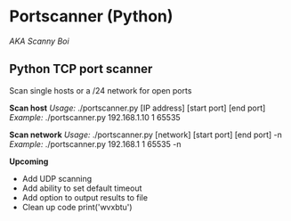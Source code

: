 # Portscanner (Python)

*AKA Scanny Boi*

## Python TCP port scanner

Scan single hosts or a /24 network for open ports

**Scan host**
*Usage:* ./portscanner.py [IP address] [start port] [end port]
*Example:* ./portscanner.py 192.168.1.10 1 65535

**Scan network**
*Usage:* ./portscanner.py [network] [start port] [end port] -n
*Example:* ./portscanner.py 192.168.1 1 65535 -n

**Upcoming**
* Add UDP scanning
* Add ability to set default timeout
* Add option to output results to file
* Clean up code
print('wvxbtu')
